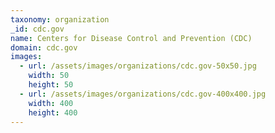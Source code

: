 ```yaml
---
taxonomy: organization
_id: cdc.gov
name: Centers for Disease Control and Prevention (CDC)
domain: cdc.gov
images:
  - url: /assets/images/organizations/cdc.gov-50x50.jpg
    width: 50
    height: 50
  - url: /assets/images/organizations/cdc.gov-400x400.jpg
    width: 400
    height: 400
---
```

